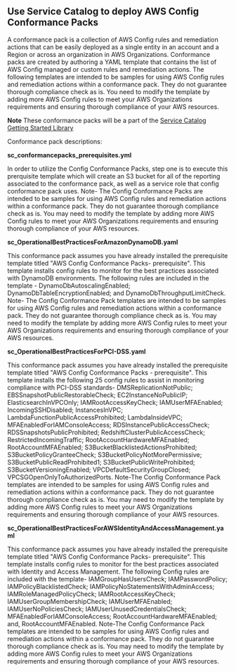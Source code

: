 ## Use Service Catalog to deploy AWS Config Conformance Packs 

A conformance pack is a collection of AWS Config rules and remediation actions that can be easily deployed as a single entity in an account and a Region or across an organization in AWS Organizations. Conformance packs are created by authoring a YAML template that contains the list of AWS Config managed or custom rules and remediation actions. The following templates are intended to be samples for using AWS Config rules and remediation actions within a conformance pack. They do not guarantee thorough compliance check as is. You need to modify the template by adding more AWS Config rules to meet your AWS Organizations requirements and ensuring thorough compliance of your AWS resources.

**Note** These conformance packs will be a part of the [Service Catalog Getting Started Library](https://console.aws.amazon.com/servicecatalog/home?#portfolios)

Conformance pack descriptions:

**sc_conformancepacks_prerequisites.yml**

  In order to utilize the Config Conformance Packs, step one is to execute this prerquisite template which will create an S3 bucket for all of the reporting associated to the conformance pack, as well as a service role that config conformance pack uses. Note- The Config Conformance Packs are intended to be samples for using AWS Config rules and remediation actions within a conformance pack. They do not guarantee thorough compliance check as is. You may need to modify the template by adding more AWS Config rules to meet your AWS Organizations requirements and ensuring thorough compliance of your AWS resources.


**sc_OperationalBestPracticesForAmazonDynamoDB.yaml**

This conformance pack assumes you have already installed the prerequisite template titled "AWS Config Conformance Packs- prerequisite". This template installs config rules to monitor for the best practices associated with DynamoDB environments. The following rules are included in the template - DynamoDbAutoscalingEnabled; DynamoDbTableEncryptionEnabled; and DynamoDbThroughputLimitCheck. Note- The Config Conformance Pack templates are intended to be samples for using AWS Config rules and remediation actions within a conformance pack. They do not guarantee thorough compliance check as is. You may need to modify the template by adding more AWS Config rules to meet your AWS Organizations requirements and ensuring thorough compliance of your AWS resources.

**sc_OperationalBestPracticesForPCI-DSS.yaml**

This conformance pack assumes you have already installed the prerequisite template titled "AWS Config Conformance Packs - prerequisite". This template installs the following 25 config rules to assist in monitoring compliance with PCI-DSS standards- DMSReplicationNotPublic; EBSSnapshotPublicRestorableCheck; EC2InstanceNoPublicIP; ElasticsearchInVPCOnly; IAMRootAccessKeyCheck; IAMUserMFAEnabled; IncomingSSHDisabled; InstancesInVPC; LambdaFunctionPublicAccessProhibited; LambdaInsideVPC; MFAEnabledForIAMConsoleAccess; RDSInstancePublicAccessCheck; RDSSnapshotsPublicProhibited; RedshiftClusterPublicAccessCheck; RestrictedIncomingTraffic; RootAccountHardwareMFAEnabled; RootAccountMFAEnabled; S3BucketBlacklistedActionsProhibited; S3BucketPolicyGranteeCheck; S3BucketPolicyNotMorePermissive; S3BucketPublicReadProhibited1; S3BucketPublicWriteProhibited; S3BucketVersioningEnabled; VPCDefaultSecurityGroupClosed; VPCSGOpenOnlyToAuthorizedPorts. Note-The Config Conformance Pack templates are intended to be samples for using AWS Config rules and remediation actions within a conformance pack. They do not guarantee thorough compliance check as is. You may need to modify the template by adding more AWS Config rules to meet your AWS Organizations requirements and ensuring thorough compliance of your AWS resources.

**sc_OperationalBestPracticesForAWSIdentityAndAccessManagement.yaml**

This conformance pack assumes you have already installed the prerequisite template titled "AWS Config Conformance Packs- prerequisite". This template installs config rules to monitor for the best practices associated with Identity and Access Management. The following Config rules are included with the template- IAMGroupHasUsersCheck; IAMPasswordPolicy; IAMPolicyBlacklistedCheck; IAMPolicyNoStatementsWithAdminAccess; IAMRoleManagedPolicyCheck; IAMRootAccessKeyCheck; IAMUserGroupMembershipCheck; IAMUserMFAEnabled; IAMUserNoPoliciesCheck; IAMUserUnusedCredentialsCheck; MFAEnabledForIAMConsoleAccess; RootAccountHardwareMFAEnabled; and, RootAccountMFAEnabled. Note-The Config Conformance Pack templates are intended to be samples for using AWS Config rules and remediation actions within a conformance pack. They do not guarantee thorough compliance check as is. You may need to modify the template by adding more AWS Config rules to meet your AWS Organizations requirements and ensuring thorough compliance of your AWS resources.
 
